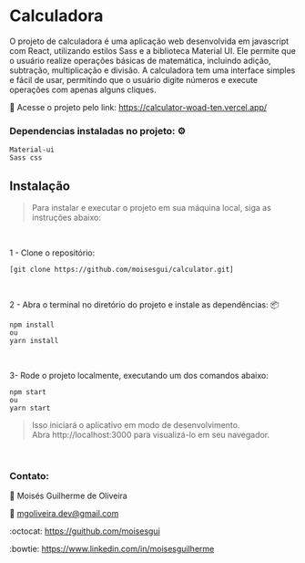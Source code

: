 # Calculadora #

O projeto de calculadora é uma aplicação web desenvolvida em javascript com React, utilizando estilos Sass e a biblioteca Material UI. 
Ele permite que o usuário realize operações básicas de matemática, incluindo adição, subtração, multiplicação e divisão. 
A calculadora tem uma interface simples e fácil de usar, permitindo que o usuário digite números e execute operações com apenas alguns cliques.

:link: Acesse o projeto pelo link: https://calculator-woad-ten.vercel.app/

### Dependencias instaladas no projeto: ⚙️

```
Material-ui
Sass css
```
## Instalação ##
>Para instalar e executar o projeto em sua máquina local, siga as instruções abaixo:

</br>

1 - Clone o repositório:

```
[git clone https://github.com/moisesgui/calculator.git]
```
</br>

2 - Abra o terminal no diretório do projeto e instale as dependências: 📦

```
npm install
ou
yarn install

```
</br>

3- Rode o projeto localmente, executando um dos comandos abaixo:

```
npm start
ou
yarn start
```
> Isso iniciará o aplicativo em modo de desenvolvimento. </br> Abra http://localhost:3000 para visualizá-lo em seu navegador.

</br>

### Contato: ###

👤  Moisés Guilherme de Oliveira

:e-mail:  mgoliveira.dev@gmail.com

:octocat:  https://guithub.com/moisesgui

:bowtie:  https://www.linkedin.com/in/moisesguilherme
